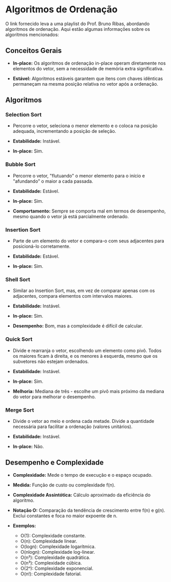 # Algoritmos de Ordenação

O link fornecido leva a uma playlist do Prof. Bruno Ribas, abordando algoritmos de ordenação. Aqui estão algumas informações sobre os algoritmos mencionados:

## Conceitos Gerais

- **In-place:** Os algoritmos de ordenação in-place operam diretamente nos elementos do vetor, sem a necessidade de memória extra significativa.

- **Estável:** Algoritmos estáveis garantem que itens com chaves idênticas permaneçam na mesma posição relativa no vetor após a ordenação.

## Algoritmos

### Selection Sort

- Percorre o vetor, seleciona o menor elemento e o coloca na posição adequada, incrementando a posição de seleção.

- **Estabilidade:** Instável.

- **In-place:** Sim.

### Bubble Sort

- Percorre o vetor, "flutuando" o menor elemento para o início e "afundando" o maior a cada passada.

- **Estabilidade:** Estável.

- **In-place:** Sim.

- **Comportamento:** Sempre se comporta mal em termos de desempenho, mesmo quando o vetor já está parcialmente ordenado.

### Insertion Sort

- Parte de um elemento do vetor e compara-o com seus adjacentes para posicioná-lo corretamente.

- **Estabilidade:** Estável.

- **In-place:** Sim.

### Shell Sort

- Similar ao Insertion Sort, mas, em vez de comparar apenas com os adjacentes, compara elementos com intervalos maiores.

- **Estabilidade:** Instável.

- **In-place:** Sim.

- **Desempenho:** Bom, mas a complexidade é difícil de calcular.

### Quick Sort

- Divide e rearranja o vetor, escolhendo um elemento como pivô. Todos os maiores ficam à direita, e os menores à esquerda, mesmo que os subvetores não estejam ordenados.

- **Estabilidade:** Instável.

- **In-place:** Sim.

- **Melhoria:** Mediana de três - escolhe um pivô mais próximo da mediana do vetor para melhorar o desempenho.

### Merge Sort

- Divide o vetor ao meio e ordena cada metade. Divide a quantidade necessária para facilitar a ordenação (valores unitários).

- **Estabilidade:** Instável.

- **In-place:** Não.

## Desempenho e Complexidade

- **Complexidade:** Mede o tempo de execução e o espaço ocupado.

- **Medida:** Função de custo ou complexidade f(n).

- **Complexidade Assintótica:** Cálculo aproximado da eficiência do algoritmo.

- **Notação O:** Comparação da tendência de crescimento entre f(n) e g(n). Exclui constantes e foca no maior expoente de n.

- **Exemplos:**
  - O(1): Complexidade constante.
  - O(n): Complexidade linear.
  - O(logn): Complexidade logarítmica.
  - O(nlogn): Complexidade log-linear.
  - O(n²): Complexidade quadrática.
  - O(n³): Complexidade cúbica.
  - O(2ⁿ): Complexidade exponencial.
  - O(n!): Complexidade fatorial.